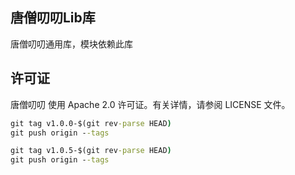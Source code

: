 ## 唐僧叨叨Lib库

唐僧叨叨通用库，模块依赖此库


许可证
------------

唐僧叨叨 使用 Apache 2.0 许可证。有关详情，请参阅 LICENSE 文件。

```cmd
git tag v1.0.0-$(git rev-parse HEAD)
git push origin --tags
```



```cmd
git tag v1.0.5-$(git rev-parse HEAD)
git push origin --tags
```


